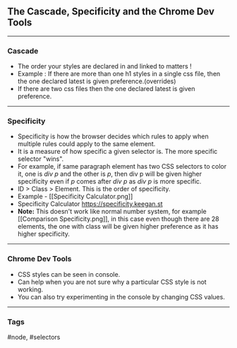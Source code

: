 ## The Cascade, Specificity and the Chrome Dev Tools
---
### Cascade
- The order your styles are declared in and linked to matters !
- Example : If there are more than one h1 styles in a single css file, then the one declared latest is given preference.(overrides)
- If there are two css files then the one declared latest is given preference.
---

### Specificity
- Specificity is how the browser decides which rules to apply when multiple rules could apply to the same element.
- It is a measure of how specific a given selector is. The more specific selector "wins".
- For example, if same paragraph element has two CSS selectors to color it, one is *div p* and the other is *p*, then div p will be given higher specificity even if *p* comes after *div p* as *div p* is more specific.
- ID > Class > Element. This is the order of specificity.
- Example - [[Specificity Calculator.png]]
- Specificity Calculator
	https://specificity.keegan.st
- **Note:** This doesn't work like normal number system, for example [[Comparison Specificity.png]], in this case even though there are 28 elements, the one with class will be given higher preference as it has higher specificity.
---

### Chrome Dev Tools
- CSS styles can be seen in console.
- Can help when you are not sure why a particular CSS style is not working.
- You can also try experimenting in the console by changing CSS values.

---
### Tags
#node, #selectors 